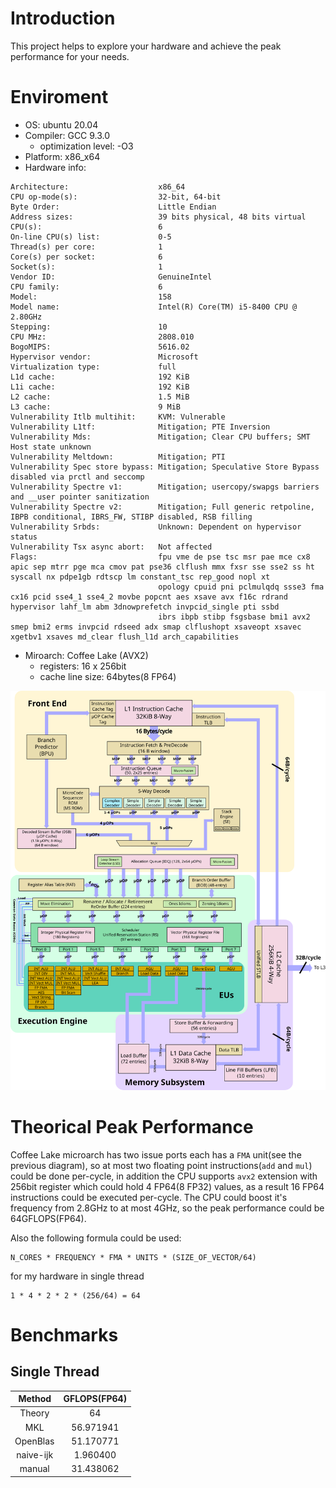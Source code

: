 # Introduction

This project helps to explore your hardware and achieve the peak performance for your needs.

# Enviroment

- OS: ubuntu 20.04
- Compiler: GCC 9.3.0
  - optimization level: -O3
- Platform: x86_x64
- Hardware info:

```
Architecture:                    x86_64
CPU op-mode(s):                  32-bit, 64-bit
Byte Order:                      Little Endian
Address sizes:                   39 bits physical, 48 bits virtual
CPU(s):                          6
On-line CPU(s) list:             0-5
Thread(s) per core:              1
Core(s) per socket:              6
Socket(s):                       1
Vendor ID:                       GenuineIntel
CPU family:                      6
Model:                           158
Model name:                      Intel(R) Core(TM) i5-8400 CPU @ 2.80GHz
Stepping:                        10
CPU MHz:                         2808.010
BogoMIPS:                        5616.02
Hypervisor vendor:               Microsoft
Virtualization type:             full
L1d cache:                       192 KiB
L1i cache:                       192 KiB
L2 cache:                        1.5 MiB
L3 cache:                        9 MiB
Vulnerability Itlb multihit:     KVM: Vulnerable
Vulnerability L1tf:              Mitigation; PTE Inversion
Vulnerability Mds:               Mitigation; Clear CPU buffers; SMT Host state unknown
Vulnerability Meltdown:          Mitigation; PTI
Vulnerability Spec store bypass: Mitigation; Speculative Store Bypass disabled via prctl and seccomp
Vulnerability Spectre v1:        Mitigation; usercopy/swapgs barriers and __user pointer sanitization
Vulnerability Spectre v2:        Mitigation; Full generic retpoline, IBPB conditional, IBRS_FW, STIBP disabled, RSB filling
Vulnerability Srbds:             Unknown: Dependent on hypervisor status
Vulnerability Tsx async abort:   Not affected
Flags:                           fpu vme de pse tsc msr pae mce cx8 apic sep mtrr pge mca cmov pat pse36 clflush mmx fxsr sse sse2 ss ht syscall nx pdpe1gb rdtscp lm constant_tsc rep_good nopl xt
                                 opology cpuid pni pclmulqdq ssse3 fma cx16 pcid sse4_1 sse4_2 movbe popcnt aes xsave avx f16c rdrand hypervisor lahf_lm abm 3dnowprefetch invpcid_single pti ssbd
                                 ibrs ibpb stibp fsgsbase bmi1 avx2 smep bmi2 erms invpcid rdseed adx smap clflushopt xsaveopt xsavec xgetbv1 xsaves md_clear flush_l1d arch_capabilities
```

- Miroarch: Coffee Lake (AVX2)
  - registers: 16 x 256bit
  - cache line size: 64bytes(8 FP64)

![coffee lake microarch](./images/skylake_block_diagram.svg)

# Theorical Peak Performance

Coffee Lake microarch has two issue ports each has a `FMA` unit(see the previous diagram), so at most two floating point instructions(`add` and `mul`) could be done per-cycle, in addition the CPU supports `avx2` extension with 256bit register which could hold 4 FP64(8 FP32) values, as a result 16 FP64 instructions could be executed per-cycle. The CPU could boost it's frequency from 2.8GHz to at most 4GHz, so the peak performance could be 64GFLOPS(FP64).

Also the following formula could be used:

```
N_CORES * FREQUENCY * FMA * UNITS * (SIZE_OF_VECTOR/64)
```

for my hardware in single thread

```
1 * 4 * 2 * 2 * (256/64) = 64
```

# Benchmarks

## Single Thread

|  Method   | GFLOPS(FP64) |
| :-------: | :----------: |
|  Theory   |      64      |
|    MKL    |  56.971941   |
| OpenBlas  |  51.170771   |
| naive-ijk |   1.960400   |
|  manual   |  31.438062   |
